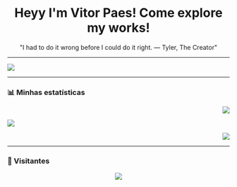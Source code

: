 <h1 align="center">Heyy I'm Vitor Paes! Come explore my works!</h1>

<p align="center"> 
 "I had to do it wrong before I could do it right. 
  — Tyler, The Creator"
</p>

---

<p align="start">
  <img src="https://github-profile-trophy.vercel.app/?username=VitorPaes-coder&theme=onedark&row=1&column=7" />
</p>

---

### 📊 Minhas estatísticas

<p align="end">
  <img src="https://github-readme-stats.vercel.app/api?username=VitorPaes-coder&show_icons=true&theme=tokyonight&hide=prs,issues&count_private=true" />
</p>

<p align="start">
  <img src="https://github-readme-stats.vercel.app/api/top-langs/?username=VitorPaes-coder&layout=compact&theme=tokyonight" />
</p>

<p align="end">
  <img src="https://streak-stats.demolab.com?user=VitorPaes-coder&theme=tokyonight" />
</p>

---

### 👀 Visitantes
<p align="center">
  <img src="https://komarev.com/ghpvc/?username=vitorpaes&color=blue&style=flat" />
</p>
